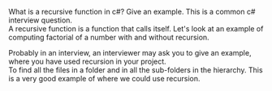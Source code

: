 What is a recursive function in c#? Give an example. This is a common c# interview question.  
A recursive function is a function that calls itself. Let's look at an example of computing factorial of a number with and without recursion.

Probably in an interview, an interviewer may ask you to give an example, where you have used recursion in your project.   
To find all the files in a folder and in all the sub-folders in the hierarchy. This is a very good example of where we could use recursion.  

